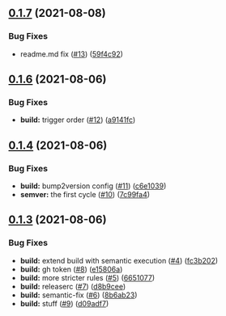 ## [0.1.7](https://github.com/EncyclopediaGalactica/semantic-release-test/compare/0.1.6...0.1.7) (2021-08-08)


### Bug Fixes

* readme.md fix ([#13](https://github.com/EncyclopediaGalactica/semantic-release-test/issues/13)) ([59f4c92](https://github.com/EncyclopediaGalactica/semantic-release-test/commit/59f4c92165f1c02b2708133ceecd5daa76e60c0a))

## [0.1.6](https://github.com/EncyclopediaGalactica/semantic-release-test/compare/v0.1.5...0.1.6) (2021-08-06)


### Bug Fixes

* **build:** trigger order ([#12](https://github.com/EncyclopediaGalactica/semantic-release-test/issues/12)) ([a9141fc](https://github.com/EncyclopediaGalactica/semantic-release-test/commit/a9141fc80dc984bd9f8dd1004bf999199cabdf09))

## [0.1.4](https://github.com/EncyclopediaGalactica/semantic-release-test/compare/0.1.3...0.1.4) (2021-08-06)


### Bug Fixes

* **build:** bump2version config ([#11](https://github.com/EncyclopediaGalactica/semantic-release-test/issues/11)) ([c6e1039](https://github.com/EncyclopediaGalactica/semantic-release-test/commit/c6e10392426a95ed29e3c2d531afbbd926a62f65))
* **semver:** the first cycle ([#10](https://github.com/EncyclopediaGalactica/semantic-release-test/issues/10)) ([7c99fa4](https://github.com/EncyclopediaGalactica/semantic-release-test/commit/7c99fa4633d8409298958d0d19954b6a3c8b4a46))

## [0.1.3](https://github.com/EncyclopediaGalactica/semantic-release-test/compare/v0.1.2...0.1.3) (2021-08-06)


### Bug Fixes

* **build:** extend build with semantic execution ([#4](https://github.com/EncyclopediaGalactica/semantic-release-test/issues/4)) ([fc3b202](https://github.com/EncyclopediaGalactica/semantic-release-test/commit/fc3b202817011a3405a0173dbb60e01848032263))
* **build:** gh token ([#8](https://github.com/EncyclopediaGalactica/semantic-release-test/issues/8)) ([e15806a](https://github.com/EncyclopediaGalactica/semantic-release-test/commit/e15806ad9aed33b7067edbffbb263a239bf6d292))
* **build:** more stricter rules ([#5](https://github.com/EncyclopediaGalactica/semantic-release-test/issues/5)) ([6651077](https://github.com/EncyclopediaGalactica/semantic-release-test/commit/6651077e8eccf3ac622a519aef3def886a5b8f30))
* **build:** releaserc ([#7](https://github.com/EncyclopediaGalactica/semantic-release-test/issues/7)) ([d8b9cee](https://github.com/EncyclopediaGalactica/semantic-release-test/commit/d8b9cee9aebc66c3e6cb9050dd8163422cd9cbe0))
* **build:** semantic-fix ([#6](https://github.com/EncyclopediaGalactica/semantic-release-test/issues/6)) ([8b6ab23](https://github.com/EncyclopediaGalactica/semantic-release-test/commit/8b6ab23b9800d2451fb88bd766c6a979a8b2c558))
* **build:** stuff ([#9](https://github.com/EncyclopediaGalactica/semantic-release-test/issues/9)) ([d09adf7](https://github.com/EncyclopediaGalactica/semantic-release-test/commit/d09adf71241d0847ea0db5843f2cb7663d89d3ea))
